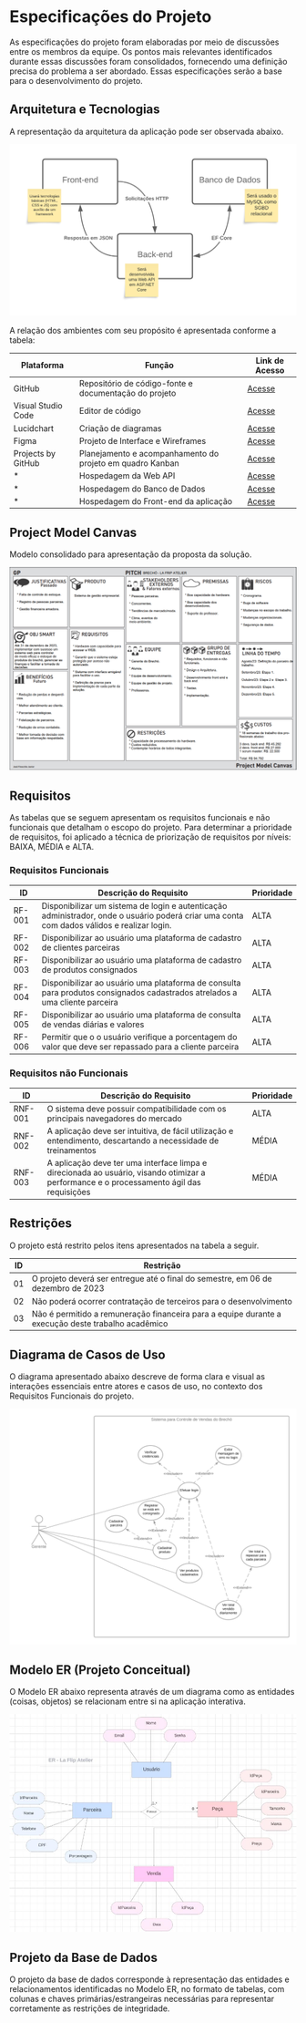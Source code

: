 # Especificações do Projeto

As especificações do projeto foram elaboradas por meio de discussões entre os membros da equipe. Os pontos mais relevantes identificados durante essas discussões foram consolidados, fornecendo uma definição precisa do problema a ser abordado. Essas especificações serão a base para o desenvolvimento do projeto.

## Arquitetura e Tecnologias

A representação da arquitetura da aplicação pode ser observada abaixo.

![Imagem do Project Model Canvas](img/02-Arquitetura.png)

A relação dos ambientes com seu propósito é apresentada conforme a tabela:

| Plataforma | Função | Link de Acesso |
|--------|--------|--------|
| GitHub | Repositório de código-fonte e documentação do projeto | [Acesse](https://github.com/ICEI-PUC-Minas-PMV-ADS/pmv-ads-2023-2-e5-proj-empext-t1-pmv-ads-2023-2-e5-proj-la-frip-atelier) |
| Visual Studio Code | Editor de código | [Acesse](https://code.visualstudio.com/) |
| Lucidchart | Criação de diagramas | [Acesse](https://www.lucidchart.com/pages/pt) |
| Figma | Projeto de Interface e Wireframes | [Acesse](https://www.figma.com/) |
| Projects by GitHub | Planejamento e acompanhamento do projeto em quadro Kanban | [Acesse](https://github.com/ICEI-PUC-Minas-PMV-ADS/pmv-ads-2023-2-e5-proj-empext-t1-pmv-ads-2023-2-e5-proj-la-frip-atelier/projects) |
| * | Hospedagem da Web API | [Acesse]() |
| * | Hospedagem do Banco de Dados | [Acesse]() |
| * | Hospedagem do Front-end da aplicação | [Acesse]() |


## Project Model Canvas

Modelo consolidado para apresentação da proposta da solução.

![Imagem do Project Model Canvas](img/03-project-model-canvas1.png)

## Requisitos

As tabelas que se seguem apresentam os requisitos funcionais e não funcionais que detalham o escopo do projeto. Para determinar a prioridade de requisitos, foi aplicado a técnica de priorização de requisitos por níveis: BAIXA, MÉDIA e ALTA.

### Requisitos Funcionais

|ID    | Descrição do Requisito  | Prioridade |
|------|-----------------------------------------|----|
|RF-001| Disponibilizar um sistema de login e autenticação administrador, onde o usuário poderá criar uma conta com dados válidos e realizar login. | ALTA | 
|RF-002| Disponibilizar ao usuário uma plataforma de cadastro de clientes parceiras   | ALTA |
|RF-003| Disponibilizar ao usuário uma plataforma de cadastro de produtos consignados   | ALTA |
|RF-004| Disponibilizar ao usuário uma plataforma de consulta para produtos consignados cadastrados atrelados a uma cliente parceira | ALTA |
|RF-005| Disponibilizar ao usuário uma plataforma de consulta de vendas diárias e valores | ALTA |
|RF-006| Permitir que o o usuário verifique a porcentagem do valor que deve ser repassado para a cliente parceira | ALTA |

### Requisitos não Funcionais

|ID     | Descrição do Requisito  |Prioridade |
|-------|-------------------------|----|
|RNF-001| O sistema deve possuir compatibilidade com os principais navegadores do mercado | ALTA |
|RNF-002| A aplicação deve ser intuitiva, de fácil utilização e entendimento, descartando a necessidade de treinamentos |  MÉDIA | 
|RNF-003| A aplicação deve ter uma interface limpa e direcionada ao usuário, visando otimizar a performance e o processamento ágil das requisições | MÉDIA |

## Restrições

O projeto está restrito pelos itens apresentados na tabela a seguir.

|ID| Restrição                                             |
|--|-------------------------------------------------------|
|01| O projeto deverá ser entregue até o final do semestre, em 06 de dezembro de 2023 |
|02| Não poderá ocorrer contratação de terceiros para o desenvolvimento      |
|03| Não é permitido a remuneração financeira para a equipe durante a execução deste trabalho acadêmico |

## Diagrama de Casos de Uso

O diagrama apresentado abaixo descreve de forma clara e visual as interações essenciais entre atores e casos de uso, no contexto dos Requisitos Funcionais do projeto.

![Imagem do Diagrama de Caso de Uso](img/02-casos-de-uso.png)

## Modelo ER (Projeto Conceitual)

O Modelo ER abaixo representa através de um diagrama como as entidades (coisas, objetos) se relacionam entre si na aplicação interativa.

![Imagem do Esquema Relacional](img/02-esquema-relacional.jpeg)


## Projeto da Base de Dados

O projeto da base de dados corresponde à representação das entidades e relacionamentos identificadas no Modelo ER, no formato de tabelas, com colunas e chaves primárias/estrangeiras necessárias para representar corretamente as restrições de integridade.
